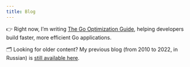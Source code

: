 ```yaml
---
title: Blog
---
```


👉 Right now, I’m writing [The Go Optimization Guide](https://goperf.dev), helping developers build faster, more efficient Go applications.

🗂️ Looking for older content? My previous blog (from 2010 to 2022, in Russian) is [still available here](https://sysdev.me/old/).